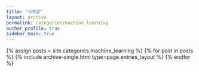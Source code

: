 ```yaml
---
title: "시계열"
layout: archive
permalink: categories/machine_learning
author_profile: true
sidebar_main: true
---
```



{% assign posts = site.categories.machine_learning %}
{% for post in posts %} {% include archive-single.html type=page.entries_layout %} {% endfor %}

<!-- https://ansohxxn.github.io/blog/category/ -->
